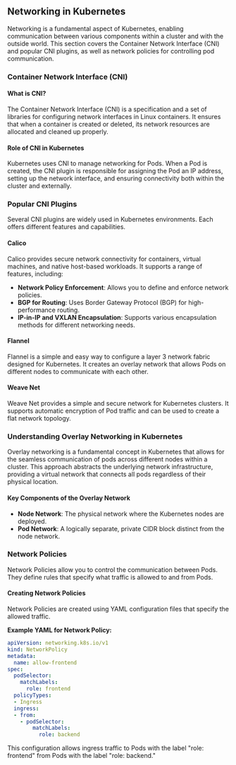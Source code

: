 ## Networking in Kubernetes

Networking is a fundamental aspect of Kubernetes, enabling communication between various components within a cluster and with the outside world. This section covers the Container Network Interface (CNI) and popular CNI plugins, as well as network policies for controlling pod communication.

<h3>Container Network Interface (CNI)</h3>

<h4>What is CNI?</h4>

The Container Network Interface (CNI) is a specification and a set of libraries for configuring network interfaces in Linux containers. It ensures that when a container is created or deleted, its network resources are allocated and cleaned up properly.

<h4>Role of CNI in Kubernetes</h4>

Kubernetes uses CNI to manage networking for Pods. When a Pod is created, the CNI plugin is responsible for assigning the Pod an IP address, setting up the network interface, and ensuring connectivity both within the cluster and externally.

<h3>Popular CNI Plugins</h3>

Several CNI plugins are widely used in Kubernetes environments. Each offers different features and capabilities.

<h4>Calico</h4>

Calico provides secure network connectivity for containers, virtual machines, and native host-based workloads. It supports a range of features, including:

- **Network Policy Enforcement**: Allows you to define and enforce network policies.
- **BGP for Routing**: Uses Border Gateway Protocol (BGP) for high-performance routing.
- **IP-in-IP and VXLAN Encapsulation**: Supports various encapsulation methods for different networking needs.

<h4>Flannel</h4>

Flannel is a simple and easy way to configure a layer 3 network fabric designed for Kubernetes. It creates an overlay network that allows Pods on different nodes to communicate with each other.

<h4>Weave Net</h4>

Weave Net provides a simple and secure network for Kubernetes clusters. It supports automatic encryption of Pod traffic and can be used to create a flat network topology.

<h3>Understanding Overlay Networking in Kubernetes</h3>

Overlay networking is a fundamental concept in Kubernetes that allows for the seamless communication of pods across different nodes within a cluster. This approach abstracts the underlying network infrastructure, providing a virtual network that connects all pods regardless of their physical location.

<h4>Key Components of the Overlay Network</h4>

- **Node Network**: The physical network where the Kubernetes nodes are deployed.
- **Pod Network**: A logically separate, private CIDR block distinct from the node network.

<h3>Network Policies</h3>

Network Policies allow you to control the communication between Pods. They define rules that specify what traffic is allowed to and from Pods.

<h4>Creating Network Policies</h4>

Network Policies are created using YAML configuration files that specify the allowed traffic.

**Example YAML for Network Policy:**
```yaml
apiVersion: networking.k8s.io/v1
kind: NetworkPolicy
metadata:
  name: allow-frontend
spec:
  podSelector:
    matchLabels:
      role: frontend
  policyTypes:
  - Ingress
  ingress:
  - from:
    - podSelector:
        matchLabels:
          role: backend
```

This configuration allows ingress traffic to Pods with the label "role: frontend" from Pods with the label "role: backend."